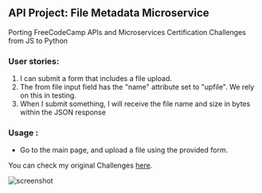 ## API Project: File Metadata Microservice 

Porting FreeCodeCamp APIs and Microservices Certification Challenges from JS to Python

###    User stories:
1. I can submit a form that includes a file upload.
2. The from file input field  has the "name" attribute set to "upfile". We rely on this in testing.
3. When I submit something, I will receive the file name and size in bytes within the JSON response

### Usage :
* Go to the main page, and upload a file using the provided form.

You can check my original Challenges [here](https://omik-fcc.github.io).

![screenshot](https://i.imgur.com/yTk9MDO.png)
